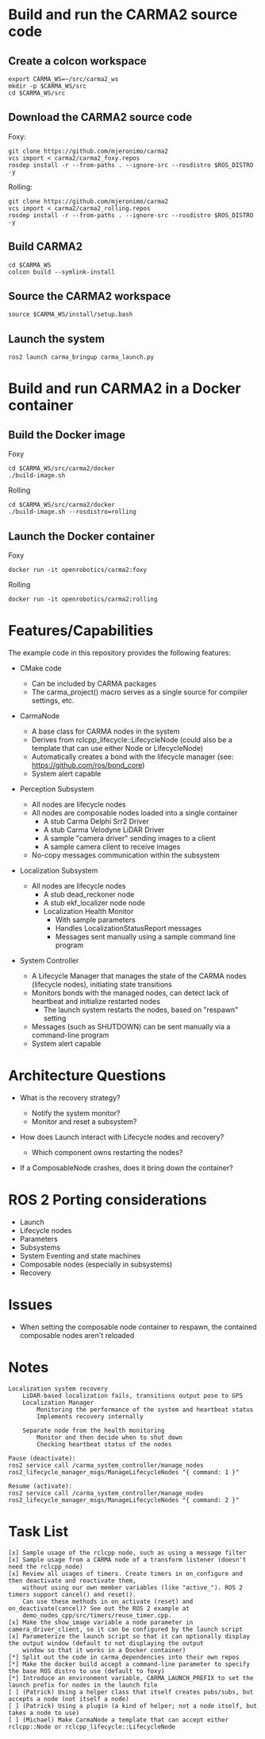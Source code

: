 # Build and run the CARMA2 source code

## Create a colcon workspace

```
export CARMA_WS=~/src/carma2_ws
mkdir -p $CARMA_WS/src
cd $CARMA_WS/src
```

## Download the CARMA2 source code

Foxy:
```
git clone https://github.com/mjeronimo/carma2
vcs import < carma2/carma2_foxy.repos
rosdep install -r --from-paths . --ignore-src --rosdistro $ROS_DISTRO -y
```

Rolling:
```
git clone https://github.com/mjeronimo/carma2
vcs import < carma2/carma2_rolling.repos
rosdep install -r --from-paths . --ignore-src --rosdistro $ROS_DISTRO -y
```

## Build CARMA2

```
cd $CARMA_WS
colcon build --symlink-install
```

## Source the CARMA2 workspace

```
source $CARMA_WS/install/setup.bash
```

## Launch the system

```
ros2 launch carma_bringup carma_launch.py
```

# Build and run CARMA2 in a Docker container

## Build the Docker image

Foxy

```
cd $CARMA_WS/src/carma2/docker
./build-image.sh
```

Rolling
```
cd $CARMA_WS/src/carma2/docker
./build-image.sh --rosdistro=rolling
```

## Launch the Docker container

Foxy
```
docker run -it openrobotics/carma2:foxy
```

Rolling
```
docker run -it openrobotics/carma2:rolling
```

# Features/Capabilities

The example code in this repository provides the following features:

* CMake code
    * Can be included by CARMA packages
    * The carma_project() macro serves as a single source for compiler settings, etc.

* CarmaNode
    * A base class for CARMA nodes in the system
    * Derives from rclcpp_lifecycle::LifecycleNode (could also be a template that can use either Node or LifecycleNode)
    * Automatically creates a bond with the lifecycle manager (see: https://github.com/ros/bond_core)
    * System alert capable

* Perception Subsystem
    * All nodes are lifecycle nodes
    * All nodes are composable nodes loaded into a single container
        * A stub Carma Delphi Srr2 Driver
        * A stub Carma Velodyne LiDAR Driver
        * A sample "camera driver" sending images to a client
        * A sample camera client to receive images
    * No-copy messages communication within the subsystem

* Localization Subsystem
    * All nodes are lifecycle nodes
        * A stub dead_reckoner node
        * A stub ekf_localizer node node
        * Localization Health Monitor
            * With sample parameters
            * Handles LocalizationStatusReport messages
            * Messages sent manually using a sample command line program

* System Controller
    * A Lifecycle Manager that manages the state of the CARMA nodes (lifecycle nodes), initiating state transitions
    * Monitors bonds with the managed nodes, can detect lack of heartbeat and initialize restarted nodes
        * The launch system restarts the nodes, based on "respawn" setting
    * Messages (such as SHUTDOWN) can be sent manually via a command-line program
    * System alert capable

# Architecture Questions

* What is the recovery strategy?
    * Notify the system monitor?
    * Monitor and reset a subsystem?

* How does Launch interact with Lifecycle nodes and recovery?
    * Which component owns restarting the nodes?

* If a ComposableNode crashes, does it bring down the container?

# ROS 2 Porting considerations

* Launch
* Lifecycle nodes
* Parameters
* Subsystems
* System Eventing and state machines
* Composable nodes (especially in subsystems)
* Recovery

# Issues

* When setting the composable node container to respawn, the contained composable nodes aren't reloaded

# Notes

    Localization system recovery
        LiDAR-based localization fails, transitions output pose to GPS
        Localization Manager
            Monitoring the performance of the system and heartbeat status
            Implements recovery internally

        Separate node from the health monitoring
            Monitor and then decide when to shut down
            Checking heartbeat status of the nodes

    Pause (deactivate):
	ros2 service call /carma_system_controller/manage_nodes ros2_lifecycle_manager_msgs/ManageLifecycleNodes "{ command: 1 }"

    Resume (activate):
	ros2 service call /carma_system_controller/manage_nodes ros2_lifecycle_manager_msgs/ManageLifecycleNodes "{ command: 2 }"

# Task List

```
[x] Sample usage of the rclcpp node, such as using a message filter
[x] Sample usage from a CARMA node of a transform listener (doesn't need the rclcpp_node)
[x] Review all usages of timers. Create timers in on_configure and then deactivate and reactivate them,
    without using our own member variables (like "active_"). ROS 2 timers support cancel() and reset().
    Can use these methods in on_activate (reset) and on_deactivate(cancel)? See out the ROS 2 example at
    demo_nodes_cpp/src/timers/reuse_timer.cpp.
[x] Make the show_image variable a node parameter in camera_driver_client, so it can be configured by the launch script
[x] Parameterize the launch script so that it can optionally display the output window (default to not displaying the output
    window so that it works in a Docker container)
[*] Split out the code in carma_dependencies into their own repos
[*] Make the docker build accept a command-line parameter to specify the base ROS distro to use (default to foxy)
[*] Introduce an environment variable, CARMA_LAUNCH_PREFIX to set the launch prefix for nodes in the launch file
[ ] (Patrick) Using a helper class that itself creates pubs/subs, but accepts a node (not itself a node)
[ ] (Patrick) Using a plugin (a kind of helper; not a node itself, but takes a node to use)
[ ] (Michael) Make CarmaNode a template that can accept either rclcpp::Node or rclcpp_lifecycle::LifecycleNode
```
